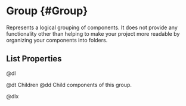 # Group {#Group}

Represents a logical grouping of components. It does not provide any functionality other than helping to make your project more readable by organizing your components into folders.

## List Properties

@dl

@dt Children
@dd Child components of this group.

@dlx
